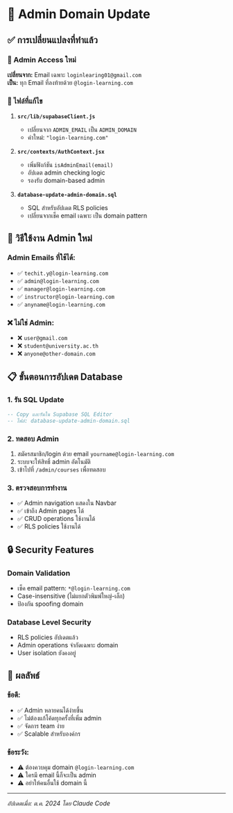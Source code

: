 # 🔄 Admin Domain Update

## ✅ การเปลี่ยนแปลงที่ทำแล้ว

### 🔑 Admin Access ใหม่
**เปลี่ยนจาก:** Email เฉพาะ `loginlearing01@gmail.com`  
**เป็น:** ทุก Email ที่ลงท้ายด้วย `@login-learning.com`

### 📁 ไฟล์ที่แก้ไข
1. **`src/lib/supabaseClient.js`**
   - เปลี่ยนจาก `ADMIN_EMAIL` เป็น `ADMIN_DOMAIN`
   - ค่าใหม่: `"login-learning.com"`

2. **`src/contexts/AuthContext.jsx`**
   - เพิ่มฟังก์ชัน `isAdminEmail(email)`
   - อัปเดต admin checking logic
   - รองรับ domain-based admin

3. **`database-update-admin-domain.sql`**
   - SQL สำหรับอัปเดต RLS policies
   - เปลี่ยนจากเช็ค email เฉพาะ เป็น domain pattern

## 🚀 วิธีใช้งาน Admin ใหม่

### Admin Emails ที่ใช้ได้:
- ✅ `techit.y@login-learning.com`
- ✅ `admin@login-learning.com`
- ✅ `manager@login-learning.com`
- ✅ `instructor@login-learning.com`
- ✅ `anyname@login-learning.com`

### ❌ ไม่ใช่ Admin:
- ❌ `user@gmail.com`
- ❌ `student@university.ac.th`
- ❌ `anyone@other-domain.com`

## 📋 ขั้นตอนการอัปเดต Database

### 1. รัน SQL Update
```sql
-- Copy และรันใน Supabase SQL Editor
-- ไฟล์: database-update-admin-domain.sql
```

### 2. ทดสอบ Admin
1. สมัครสมาชิก/login ด้วย email `yourname@login-learning.com`
2. ระบบจะให้สิทธิ์ admin อัตโนมัติ
3. เข้าไปที่ `/admin/courses` เพื่อทดสอบ

### 3. ตรวจสอบการทำงาน
- ✅ Admin navigation แสดงใน Navbar
- ✅ เข้าถึง Admin pages ได้
- ✅ CRUD operations ใช้งานได้
- ✅ RLS policies ใช้งานได้

## 🔒 Security Features

### Domain Validation
- เช็ค email pattern: `*@login-learning.com`
- Case-insensitive (ไม่แยกตัวพิมพ์ใหญ่-เล็ก)
- ป้องกัน spoofing domain

### Database Level Security
- RLS policies อัปเดตแล้ว
- Admin operations จำกัดเฉพาะ domain
- User isolation ยังคงอยู่

## 🎯 ผลลัพธ์

### ข้อดี:
- ✅ Admin หลายคนได้ง่ายขึ้น
- ✅ ไม่ต้องแก้โค้ดทุกครั้งที่เพิ่ม admin
- ✅ จัดการ team ง่าย
- ✅ Scalable สำหรับองค์กร

### ข้อระวัง:
- ⚠️ ต้องควบคุม domain `@login-learning.com`
- ⚠️ ใครมี email นี้ก็จะเป็น admin
- ⚠️ อย่าให้คนอื่นใช้ domain นี้

---
*อัปเดตเมื่อ: ต.ค. 2024 โดย Claude Code*